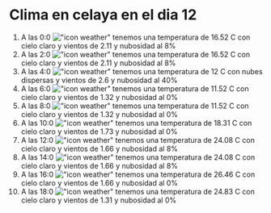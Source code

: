 # Clima en celaya en el dia 12

1. A las 0:0 !["icon weather"](http://openweathermap.org/img/w/02n.png) tenemos una temperatura de 16.52 C con cielo claro y  vientos de 2.11 y nubosidad al 8%
1. A las 2:0 !["icon weather"](http://openweathermap.org/img/w/02n.png) tenemos una temperatura de 16.52 C con cielo claro y  vientos de 2.11 y nubosidad al 8%
1. A las 4:0 !["icon weather"](http://openweathermap.org/img/w/03n.png) tenemos una temperatura de 12 C con nubes dispersas y  vientos de 2.6 y nubosidad al 40%
1. A las 6:0 !["icon weather"](http://openweathermap.org/img/w/01n.png) tenemos una temperatura de 11.52 C con cielo claro y  vientos de 1.32 y nubosidad al 0%
1. A las 8:0 !["icon weather"](http://openweathermap.org/img/w/01d.png) tenemos una temperatura de 11.52 C con cielo claro y  vientos de 1.32 y nubosidad al 0%
1. A las 10:0 !["icon weather"](http://openweathermap.org/img/w/01d.png) tenemos una temperatura de 18.31 C con cielo claro y  vientos de 1.73 y nubosidad al 0%
1. A las 12:0 !["icon weather"](http://openweathermap.org/img/w/02d.png) tenemos una temperatura de 24.08 C con cielo claro y  vientos de 1.66 y nubosidad al 8%
1. A las 14:0 !["icon weather"](http://openweathermap.org/img/w/02d.png) tenemos una temperatura de 24.08 C con cielo claro y  vientos de 1.66 y nubosidad al 8%
1. A las 16:0 !["icon weather"](http://openweathermap.org/img/w/01d.png) tenemos una temperatura de 26.46 C con cielo claro y  vientos de 1.66 y nubosidad al 0%
1. A las 18:0 !["icon weather"](http://openweathermap.org/img/w/01d.png) tenemos una temperatura de 24.83 C con cielo claro y  vientos de 1.31 y nubosidad al 0%
